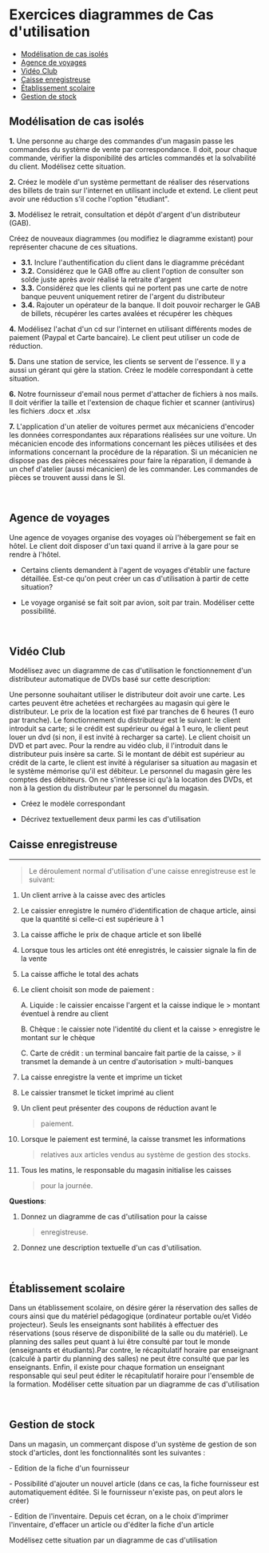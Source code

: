 # Exercices diagrammes de Cas d\'utilisation #


  - [Modélisation de cas isolés](#modélisation-de-cas-isolés)
  - [Agence de voyages](#agence-de-voyages)
  - [Vidéo Club](#vidéo-club)
  - [Caisse enregistreuse](#-caisse-enregistreuse)
  - [Établissement scolaire](#établissement-scolaire)
  - [Gestion de stock](#gestion-de-stock)


## Modélisation de cas isolés ##

**1.**  Une personne au charge des commandes d\'un magasin passe les
    commandes du système de vente par correspondance. Il doit, pour
    chaque commande, vérifier la disponibilité des articles commandés et
    la solvabilité du client. Modélisez cette situation.

**2.**  Créez le modèle d\'un système permettant de réaliser des
    réservations des billets de train sur l\'internet en utilisant
    include et extend. Le client peut avoir une réduction s\'il coche
    l\'option \"étudiant\".

**3.**  Modélisez le retrait, consultation et dépôt d\'argent d\'un
    distributeur (GAB).

Créez de nouveaux diagrammes (ou modifiez le diagramme existant) pour
représenter chacune de ces situations.

* **3.1.** Inclure l\'authentification du client dans le diagramme précédant
* **3.2.** Considérez que le GAB offre au client l\'option de consulter son
    solde juste après avoir réalisé la retraite d\'argent
* **3.3.** Considérez que les clients qui ne portent pas une carte de notre
    banque peuvent uniquement retirer de l\'argent du distributeur
* **3.4.** Rajouter un opérateur de la banque. Il doit pouvoir recharger le GAB
    de billets, récupérer les cartes avalées et récupérer les chèques


**4.** Modélisez l\'achat d\'un cd sur l\'internet en utilisant différents
    modes de paiement (Paypal et Carte bancaire). Le client peut
    utiliser un code de réduction.

**5.**  Dans une station de service, les clients se servent de l\'essence.
    Il y a aussi un gérant qui gère la station. Créez le modèle
    correspondant à cette situation.

**6.** Notre fournisseur d\'email nous permet d\'attacher de fichiers à nos
    mails. Il doit vérifier la taille et l\'extension de chaque fichier
    et scanner (antivirus) les fichiers .docx et .xlsx

**7.** L\'application d\'un atelier de voitures permet aux mécaniciens
    d\'encoder les données correspondantes aux réparations réalisées sur
    une voiture. Un mécanicien encode des informations concernant les
    pièces utilisées et des informations concernant la procédure de la
    réparation. Si un mécanicien ne dispose pas des pièces nécessaires
    pour faire la réparation, il demande à un chef d\'atelier (aussi
    mécanicien) de les commander. Les commandes de pièces se trouvent
    aussi dans le SI.

<br>

## Agence de voyages ##


Une agence de voyages organise des voyages où l\'hébergement se fait en
hôtel. Le client doit disposer d\'un taxi quand il arrive à la gare pour
se rendre à l\'hôtel.

-   Certains clients demandent à l\'agent de voyages d\'établir une
    facture détaillée. Est-ce qu\'on peut créer un cas d\'utilisation à
    partir de cette situation?

-   Le voyage organisé se fait soit par avion, soit par train. Modéliser
    cette possibilité.

<br>

## Vidéo Club ##


Modélisez avec un diagramme de cas d\'utilisation le fonctionnement
d\'un distributeur automatique de DVDs basé sur cette description:

Une personne souhaitant utiliser le distributeur doit avoir une carte.
Les cartes peuvent être achetées et rechargées au magasin qui gère le
distributeur. Le prix de la location est fixé par tranches de 6 heures
(1 euro par tranche). Le fonctionnement du distributeur est le suivant:
le client introduit sa carte; si le crédit est supérieur ou égal à 1
euro, le client peut louer un dvd (si non, il est invité à recharger sa
carte). Le client choisit un DVD et part avec. Pour la rendre au vidéo
club, il l\'introduit dans le distributeur puis insère sa carte. Si le
montant de débit est supérieur au crédit de la carte, le client est
invité à régulariser sa situation au magasin et le système mémorise
qu\'il est débiteur. Le personnel du magasin gère les comptes des
débiteurs. On ne s\'intéresse ici qu\'à la location des DVDs, et non à
la gestion du distributeur par le personnel du magasin.

-   Créez le modèle correspondant

-   Décrivez textuellement deux parmi les cas d\'utilisation


## Caisse enregistreuse ##
--------------------

> Le déroulement normal d\'utilisation d\'une caisse enregistreuse est
> le suivant:

1.  Un client arrive à la caisse avec des articles

2.  Le caissier enregistre le numéro d\'identification de chaque article, ainsi que la quantité si celle-ci est supérieure à 1

3.  La caisse affiche le prix de chaque article et son libellé

4.  Lorsque tous les articles ont été enregistrés, le caissier signale la fin de la vente

5.  La caisse affiche le total des achats

6.  Le client choisit son mode de paiement :

    A.  Liquide : le caissier encaisse l\'argent et la caisse indique le
        > montant éventuel à rendre au client

    B.  Chèque : le caissier note l\'identité du client et la caisse
        > enregistre le montant sur le chèque

    C.  Carte de crédit : un terminal bancaire fait partie de la caisse,
        > il transmet la demande à un centre d\'autorisation
        > multi-banques

7.  La caisse enregistre la vente et imprime un ticket

8.  Le caissier transmet le ticket imprimé au client

9.  Un client peut présenter des coupons de réduction avant le
    > paiement. 

10. Lorsque le paiement est terminé, la caisse transmet les informations
    > relatives aux articles vendus au système de gestion des stocks. 

11. Tous les matins, le responsable du magasin initialise les caisses
    > pour la journée.

**Questions**:

1.  Donnez un diagramme de cas d\'utilisation pour la caisse
    > enregistreuse.

2.  Donnez une description textuelle d\'un cas d\'utilisation.

<br>

## Établissement scolaire ##


Dans un établissement scolaire, on désire gérer la réservation des
salles de cours ainsi que du matériel pédagogique (ordinateur portable
ou/et Vidéo projecteur). Seuls les enseignants sont habilités à
effectuer des réservations (sous réserve de disponibilité de la salle ou
du matériel). Le planning des salles peut quant à lui être consulté par
tout le monde (enseignants et étudiants).Par contre, le récapitulatif
horaire par enseignant (calculé à partir du planning des salles) ne peut
être consulté que par les enseignants. Enfin, il existe pour chaque
formation un enseignant responsable qui seul peut éditer le
récapitulatif horaire pour l'ensemble de la formation. Modéliser cette
situation par un diagramme de cas d'utilisation

<br>

## Gestion de stock ##

Dans un magasin, un commerçant dispose d'un système de gestion de son
stock d'articles, dont les fonctionnalités sont les suivantes :

\- Edition de la fiche d'un fournisseur

\- Possibilité d'ajouter un nouvel article (dans ce cas, la fiche
fournisseur est automatiquement éditée. Si le fournisseur n'existe pas,
on peut alors le créer)

\- Edition de l'inventaire. Depuis cet écran, on a le choix d'imprimer
l'inventaire, d'effacer un article ou d'éditer la fiche d'un article

Modélisez cette situation par un diagramme de cas d'utilisation
